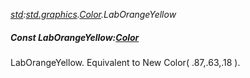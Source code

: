 _[std](../../modules/std/std-module.md):[std.graphics](../../modules/std/std-graphics.md).[Color](../../modules/std/std-graphics-color.md).LabOrangeYellow_
##### Const LabOrangeYellow:[Color](../../modules/std/std-graphics-color.md)
LabOrangeYellow. Equivalent to New Color( .87,.63,.18 ).
